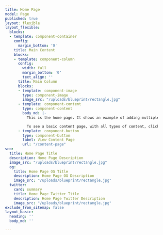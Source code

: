 ```yaml
---
title: Home Page
model: Page
published: true
layout: flexible
layout_flexible:
  blocks:
  - template: component-container
    config:
      margin_bottom: '0'
    title: Main Content
    blocks:
    - template: component-column
      config:
        width: full
        margin_bottom: '0'
        text_align: ''
      title: Main Column
      blocks:
      - template: component-image
        type: component-image
        image_src: "/uploads/blueprint/rectangle.jpg"
      - template: component-content
        type: component-content
        body_md: |-
          This is the home page. It shows an example of adding multiple components to a section within the page.

          To see a basic content page, with all types of content, click the button below.
      - template: component-button
        type: component-button
        label: View Content Page
        url: "/content-page"
seo:
  title: Home Page Title
  description: Home Page Description
  image_src: "/uploads/blueprint/rectangle.jpg"
  og:
    title: Home Page OG Title
    description: Home Page OG Description
    image_src: "/uploads/blueprint/rectangle.jpg"
  twitter:
    card: summary
    title: Home Page Twitter Title
    description: Home Page Twitter Description
    image_src: "/uploads/blueprint/rectangle.jpg"
exclude_from_sitemap: false
layout_basic:
  heading: ''
  body_md: ''

---
```

